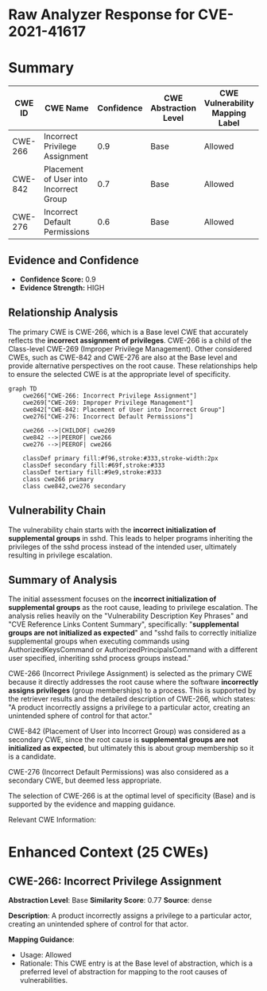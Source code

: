 # Raw Analyzer Response for CVE-2021-41617

# Summary
| CWE ID | CWE Name | Confidence | CWE Abstraction Level | CWE Vulnerability Mapping Label | CWE-Vulnerability Mapping Notes |
|---|---|---|---|---|---|
| CWE-266 | Incorrect Privilege Assignment | 0.9 | Base | Allowed | Primary CWE |
| CWE-842 | Placement of User into Incorrect Group | 0.7 | Base | Allowed | Secondary Candidate |
| CWE-276 | Incorrect Default Permissions | 0.6 | Base | Allowed | Secondary Candidate |

## Evidence and Confidence

*   **Confidence Score:** 0.9
*   **Evidence Strength:** HIGH

## Relationship Analysis
The primary CWE is CWE-266, which is a Base level CWE that accurately reflects the **incorrect assignment of privileges**. CWE-266 is a child of the Class-level CWE-269 (Improper Privilege Management). Other considered CWEs, such as CWE-842 and CWE-276 are also at the Base level and provide alternative perspectives on the root cause. These relationships help to ensure the selected CWE is at the appropriate level of specificity.

```mermaid
graph TD
    cwe266["CWE-266: Incorrect Privilege Assignment"]
    cwe269["CWE-269: Improper Privilege Management"]
    cwe842["CWE-842: Placement of User into Incorrect Group"]
    cwe276["CWE-276: Incorrect Default Permissions"]

    cwe266 -->|CHILDOF| cwe269
    cwe842 -->|PEEROF| cwe266
    cwe276 -->|PEEROF| cwe266

    classDef primary fill:#f96,stroke:#333,stroke-width:2px
    classDef secondary fill:#69f,stroke:#333
    classDef tertiary fill:#9e9,stroke:#333
    class cwe266 primary
    class cwe842,cwe276 secondary
```

## Vulnerability Chain
The vulnerability chain starts with the **incorrect initialization of supplemental groups** in sshd. This leads to helper programs inheriting the privileges of the sshd process instead of the intended user, ultimately resulting in privilege escalation.

## Summary of Analysis
The initial assessment focuses on the **incorrect initialization of supplemental groups** as the root cause, leading to privilege escalation. The analysis relies heavily on the "Vulnerability Description Key Phrases" and "CVE Reference Links Content Summary", specifically: "**supplemental groups are not initialized as expected**" and "sshd fails to correctly initialize supplemental groups when executing commands using AuthorizedKeysCommand or AuthorizedPrincipalsCommand with a different user specified, inheriting sshd process groups instead."

CWE-266 (Incorrect Privilege Assignment) is selected as the primary CWE because it directly addresses the root cause where the software **incorrectly assigns privileges** (group memberships) to a process. This is supported by the retriever results and the detailed description of CWE-266, which states: "A product incorrectly assigns a privilege to a particular actor, creating an unintended sphere of control for that actor."

CWE-842 (Placement of User into Incorrect Group) was considered as a secondary CWE, since the root cause is **supplemental groups are not initialized as expected**, but ultimately this is about group membership so it is a candidate.

CWE-276 (Incorrect Default Permissions) was also considered as a secondary CWE, but deemed less appropriate.

The selection of CWE-266 is at the optimal level of specificity (Base) and is supported by the evidence and mapping guidance.

Relevant CWE Information:

# Enhanced Context (25 CWEs)

## CWE-266: Incorrect Privilege Assignment
**Abstraction Level**: Base
**Similarity Score**: 0.77
**Source**: dense

**Description**:
A product incorrectly assigns a privilege to a particular actor, creating an unintended sphere of control for that actor.

**Mapping Guidance**:
- Usage: Allowed
- Rationale: This CWE entry is at the Base level of abstraction, which is a preferred level of abstraction for mapping to the root causes of vulnerabilities.